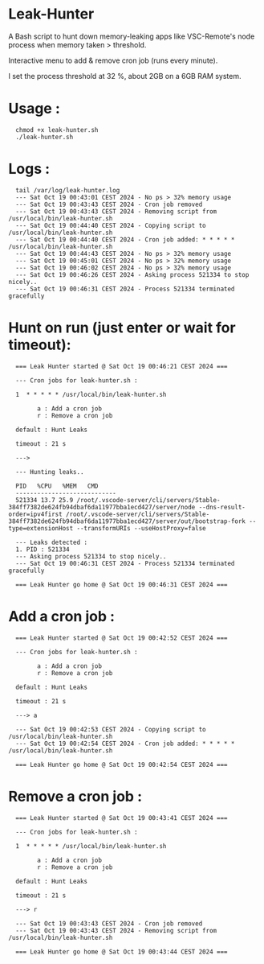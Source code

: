 # Leak-Hunter

A Bash script to hunt down memory-leaking apps like VSC-Remote's node process when memory taken > threshold.

Interactive menu to add & remove cron job (runs every minute).

I set the process threshold at 32 %, about 2GB on a 6GB RAM system.


# Usage :

      chmod +x leak-hunter.sh 
      ./leak-hunter.sh


# Logs :

      tail /var/log/leak-hunter.log
      --- Sat Oct 19 00:43:01 CEST 2024 - No ps > 32% memory usage
      --- Sat Oct 19 00:43:43 CEST 2024 - Cron job removed
      --- Sat Oct 19 00:43:43 CEST 2024 - Removing script from /usr/local/bin/leak-hunter.sh
      --- Sat Oct 19 00:44:40 CEST 2024 - Copying script to /usr/local/bin/leak-hunter.sh
      --- Sat Oct 19 00:44:40 CEST 2024 - Cron job added: * * * * * /usr/local/bin/leak-hunter.sh
      --- Sat Oct 19 00:44:43 CEST 2024 - No ps > 32% memory usage
      --- Sat Oct 19 00:45:01 CEST 2024 - No ps > 32% memory usage
      --- Sat Oct 19 00:46:02 CEST 2024 - No ps > 32% memory usage
      --- Sat Oct 19 00:46:26 CEST 2024 - Asking process 521334 to stop nicely..
      --- Sat Oct 19 00:46:31 CEST 2024 - Process 521334 terminated gracefully


# Hunt on run (just enter or wait for timeout):

      === Leak Hunter started @ Sat Oct 19 00:46:21 CEST 2024 ===

      --- Cron jobs for leak-hunter.sh :

      1  * * * * * /usr/local/bin/leak-hunter.sh

            a : Add a cron job
            r : Remove a cron job

      default : Hunt Leaks

      timeout : 21 s

      ---> 

      --- Hunting leaks..

      PID   %CPU   %MEM   CMD
      ----------------------------
      521334 13.7 25.9 /root/.vscode-server/cli/servers/Stable-384ff7382de624fb94dbaf6da11977bba1ecd427/server/node --dns-result-order=ipv4first /root/.vscode-server/cli/servers/Stable-384ff7382de624fb94dbaf6da11977bba1ecd427/server/out/bootstrap-fork --type=extensionHost --transformURIs --useHostProxy=false

      --- Leaks detected :
      1. PID : 521334
      --- Asking process 521334 to stop nicely..
      --- Sat Oct 19 00:46:31 CEST 2024 - Process 521334 terminated gracefully

      === Leak Hunter go home @ Sat Oct 19 00:46:31 CEST 2024 ===


# Add a cron job :

      === Leak Hunter started @ Sat Oct 19 00:42:52 CEST 2024 ===

      --- Cron jobs for leak-hunter.sh :

            a : Add a cron job
            r : Remove a cron job

      default : Hunt Leaks

      timeout : 21 s

      ---> a

      --- Sat Oct 19 00:42:53 CEST 2024 - Copying script to /usr/local/bin/leak-hunter.sh
      --- Sat Oct 19 00:42:54 CEST 2024 - Cron job added: * * * * * /usr/local/bin/leak-hunter.sh

      === Leak Hunter go home @ Sat Oct 19 00:42:54 CEST 2024 ===


# Remove a cron job :

      === Leak Hunter started @ Sat Oct 19 00:43:41 CEST 2024 ===

      --- Cron jobs for leak-hunter.sh :

      1  * * * * * /usr/local/bin/leak-hunter.sh

            a : Add a cron job
            r : Remove a cron job

      default : Hunt Leaks

      timeout : 21 s

      ---> r

      --- Sat Oct 19 00:43:43 CEST 2024 - Cron job removed
      --- Sat Oct 19 00:43:43 CEST 2024 - Removing script from /usr/local/bin/leak-hunter.sh

      === Leak Hunter go home @ Sat Oct 19 00:43:44 CEST 2024 ===
